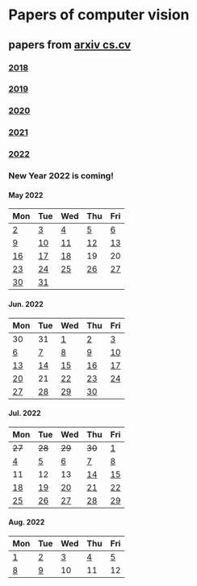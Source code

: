 # Papers of computer vision

## papers from [arxiv cs.cv](http://arxiv.org)
### [2018](2018.md)
### [2019](2019.md)
### [2020](2020.md)
### [2021](2021.md)
### [2022](2022.md)

### New Year 2022 is coming!




#### May 2022
| Mon                           | Tue                           | Wed                           | Thu                           | Fri                           |
| ----------------------------- | ----------------------------- | ----------------------------- | ----------------------------- | ----------------------------- |
[2](2022/202205/20220502.md) | [3](2022/202205/20220503.md) | [4](2022/202205/20220504.md) | [5](2022/202205/20220505.md) | [6](2022/202205/20220506.md) | 
[9](2022/202205/20220509.md) | [10](2022/202205/20220510.md) | [11](2022/202205/20220511.md) | [12](2022/202205/20220512.md) | [13](2022/202205/20220513.md) |
[16](2022/202205/20220516.md) | [17](2022/202205/20220517.md) | [18](2022/202205/20220518.md) | 19 | 20 |
[23](2022/202205/20220523.md) | [24](2022/202205/20220524.md) | [25](2022/202205/20220525.md) | [26](2022/202205/20220526.md) | [27](2022/202205/20220527.md) |
[30](2022/202205/20220530.md) | [31](2022/202205/20220531.md)

#### Jun. 2022
| Mon                           | Tue                           | Wed                           | Thu                           | Fri                           |
| ----------------------------- | ----------------------------- | ----------------------------- | ----------------------------- | ----------------------------- |
30| 31 | [1](2022/202206/20220601.md) | [2](2022/202206/20220602.md) | [3](2022/202206/20220603.md) | 
[6](2022/202206/20220606.md) | [7](2022/202206/20220607.md) | [8](2022/202206/20220608.md) | [9](2022/202206/20220609.md) | [10](2022/202206/20220610.md) |
[13](2022/202206/20220613.md) | [14](2022/202206/20220614.md) | [15](2022/202206/20220615.md) | [16](2022/202206/20220616.md) | [17](2022/202206/20220617.md) |
[20](2022/202206/20220620.md) | 21 | [22](2022/202206/20220622.md)  | [23](2022/202206/20220623.md) | [24](2022/202206/20220624.md) |
[27](2022/202206/20220627.md) | [28](2022/202206/20220628.md) | [29](2022/202206/20220629.md) | [30](2022/202206/20220630.md) | 

#### Jul. 2022
| Mon                           | Tue                           | Wed                           | Thu                           | Fri                           |
| ----------------------------- | ----------------------------- |-------------------------------|-------------------------------|-------------------------------|
 ~~27~~ | ~~28~~ | ~~29~~                        | ~~30~~                        | [1](2022/202207/20220701.md)  |
[4](2022/202207/20220704.md) | [5](2022/202207/20220705.md) | [6](2022/202207/20220706.md)  | [7](2022/202207/20220707.md)  | [8](2022/202207/20220708.md)  |
11 | 12 | 13                            | [14](2022/202207/20220714.md) | [15](2022/202207/20220715.md) |
[18](2022/202207/20220718.md) | [19](2022/202207/20220719.md) | [20](2022/202207/20220720.md) | [21](2022/202207/20220721.md) | [22](2022/202207/20220722.md) |
[25](2022/202207/20220725.md) | [26](2022/202207/20220726.md) | [27](2022/202207/20220727.md) | [28](2022/202207/20220726.md) | [29](2022/202207/20220729.md) |

#### Aug. 2022
| Mon                           | Tue                          | Wed                          | Thu                          | Fri                          |
| ----------------------------- |------------------------------|------------------------------|------------------------------|------------------------------|
[1](2022/202208/20220801.md) | [2](2022/202208/20220802.md) | [3](2022/202208/20220803.md) | [4](2022/202208/20220804.md) | [5](2022/202208/20220805.md) |
[8](2022/202208/20220808.md) | [9](2022/202208/20220809.md) | 10  | 11 | 12 |



